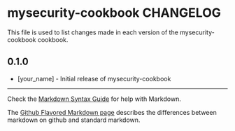 mysecurity-cookbook CHANGELOG
===========================

This file is used to list changes made in each version of the mysecurity-cookbook cookbook.

0.1.0
-----
- [your_name] - Initial release of mysecurity-cookbook

- - -
Check the [Markdown Syntax Guide](http://daringfireball.net/projects/markdown/syntax) for help with Markdown.

The [Github Flavored Markdown page](http://github.github.com/github-flavored-markdown/) describes the differences between markdown on github and standard markdown.
